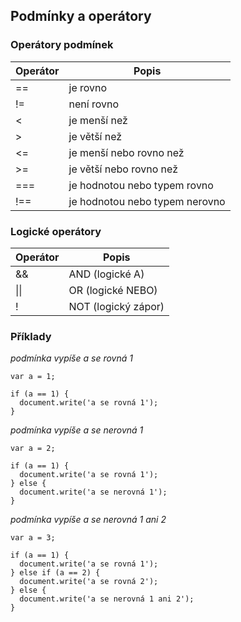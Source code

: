 ## Podmínky a operátory

### Operátory podmínek
Operátor | Popis
-------- | -----
\=\= | je rovno
\!\= | není rovno
\< | je menší než
\> | je větší než
\<\= | je menší nebo rovno než
\>\= | je větší nebo rovno než
\=\=\= | je hodnotou nebo typem rovno
\!\=\= | je hodnotou nebo typem nerovno

### Logické operátory
Operátor | Popis
-------- | -----
\&\& | AND (logické A)
\|\| | OR (logické NEBO)
\! | NOT (logický zápor)

### Příklady

*podmínka vypíše a se rovná 1*
```
var a = 1;

if (a == 1) {
  document.write('a se rovná 1');
}
```


*podmínka vypíše a se nerovná 1*
```
var a = 2;

if (a == 1) {
  document.write('a se rovná 1');
} else {
  document.write('a se nerovná 1');
}
```


*podmínka vypíše a se nerovná 1 ani 2*
```
var a = 3;

if (a == 1) {
  document.write('a se rovná 1');
} else if (a == 2) {
  document.write('a se rovná 2');
} else {
  document.write('a se nerovná 1 ani 2');
}
```
